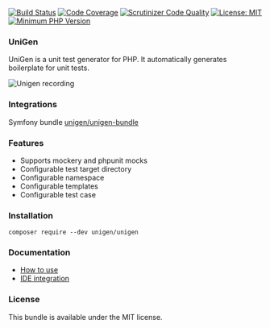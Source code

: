 [![Build Status](https://travis-ci.org/unigen/unigen.svg?branch=master)](https://travis-ci.org/unigen/unigen)
[![Code Coverage](https://scrutinizer-ci.com/g/unigen/unigen/badges/coverage.png?b=master)](https://scrutinizer-ci.com/g/unigen/unigen/?branch=master)
[![Scrutinizer Code Quality](https://scrutinizer-ci.com/g/unigen/unigen/badges/quality-score.png?b=master)](https://scrutinizer-ci.com/g/unigen/unigen/?branch=master)
[![License: MIT](https://img.shields.io/badge/License-MIT-blue.svg)](https://opensource.org/licenses/MIT)
[![Minimum PHP Version](http://img.shields.io/badge/php-%3E%3D%207.0-8892BF.svg)](https://php.net/)

### UniGen
UniGen is a unit test generator for PHP. It automatically generates boilerplate for unit tests.

![Unigen recording](https://raw.githubusercontent.com/unigen/unigen/develop/src/Resources/static/recording.gif)

### Integrations

Symfony bundle [unigen/unigen-bundle](https://github.com/unigen/unigen-bundle)

### Features

* Supports mockery and phpunit mocks
* Configurable test target directory
* Configurable namespace
* Configurable templates
* Configurable test case

### Installation

`composer require --dev unigen/unigen`

### Documentation

* [How to use](doc/1-how-to-use.md)
* [IDE integration](doc/2-integration.md)

### License
This bundle is available under the MIT license.
